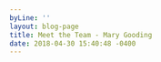 ```yaml
---
byLine: ''
layout: blog-page
title: Meet the Team - Mary Gooding
date: 2018-04-30 15:40:48 -0400
---
```

